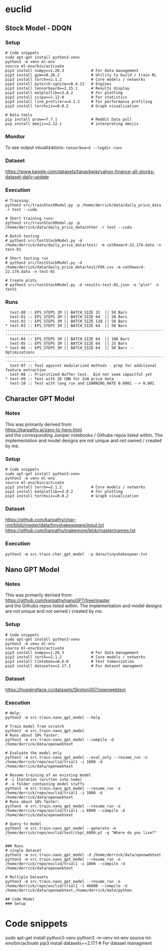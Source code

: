 # euclid

## Stock Model - DDQN
### Setup
```
# Code snippets
sudo apt-get install python3-venv
python3 -m venv ml-env
source ml-env/bin/activate
pip3 install numpy==1.26.3            # For data management
pip3 install gym==0.26.2              # Utility to build / train RL 
pip3 install torch==2.1.2             # Core models / networks
pip3 install pytorch-ignite==0.4.13   # Engines
pip3 install tensorboard==2.15.1      # Results display
pip3 install matplotlib==3.8.2        # For plotting
pip3 install scipy==1.12.0            # For statistics
pip3 install line_profiler==4.1.2     # For performance profiling
pip3 install torchviz==0.0.2          # Graph visualization

# Data tools
pip install praw==7.7.1               # Reddit Data pull
pip install emoji==2.12.1             # interpreting emojis
```

### Monitor
To see output visualizations:
`tensorboard --logdir runs` 

### Dataset
https://www.kaggle.com/datasets/tanavbajaj/yahoo-finance-all-stocks-dataset-daily-update

### Execution
```
# Training:
python3 src/trainStockModel.py -p /home/derrick/data/daily_price_data -r test --cuda

# Short training runs:
python3 src/trainStockModel.py -p /home/derrick/data/daily_price_data/other -r test --cuda

# Batch testing
# python3 src/testStockModel.py -d /home/derrick/data/daily_price_data/test/ -m valReward-22.174.data -n test-01

# Short testing run
# python3 src/testStockModel.py -d /home/derrick/data/daily_price_data/test/FOX.csv -m valReward-22.174.data -n test-01

# Create plots
# python3 src/testStockModel.py -d results-test-01.json -o "plot" -n test1
```

### Runs
```
  test-00 :: EPS_STEPS 1M || BATCH_SIZE 32  || 50 Bars
  test-01 :: EPS_STEPS 2M || BATCH_SIZE 64  || 50 Bars
  test-02 :: EPS_STEPS 1M || BATCH_SIZE 128 || 50 Bars
* test-03 :: EPS_STEPS 1M || BATCH_SIZE 64  || 50 Bars
------------------------------------------------------------------------------------
  test-04 :: EPS_STEPS 1M || BATCH_SIZE 64  || 100 Bars
  test-05 :: EPS_STEPS 1M || BATCH_SIZE 64  || 25 Bars 
* test-06 :: EPS_STEPS 1M || BATCH_SIZE 64  || 50 Bars -- Optimizations
------------------------------------------------------------------------------------
  test-07 :: Test against modularized methods - prep for additional feature extraction
  test-08 :: Prioritized Buffer test.  Did not seem impactful yet
* test-09 :: Test with 2D CNN for 3xN price data
  test-10 :: Test with long run and LEARNING_RATE 0.0001 --> 0.001
```

## Character GPT Model
### Notes
This was primarily derived from: <br>
https://karpathy.ai/zero-to-hero.html <br>
and the corresponding Juniper notebooks / Githubs repos listed within.  The implementation and model designs are not unique and not owned / created by me.
### Setup
```
# Code snippets
sudo apt-get install python3-venv
python3 -m venv ml-env
source ml-env/bin/activate
pip3 install torch==2.1.2             # Core models / networks
pip3 install matplotlib==3.8.2        # For plotting
pip3 install torchviz==0.0.2          # Graph visualization
```

### Dataset
https://github.com/karpathy/char-rnn/blob/master/data/tinyshakespeare/input.txt
https://github.com/karpathy/makemore/blob/master/names.txt

### Execution
```
python3 -m src.train.char_gpt_model  -p data/tinyshakespear.txt
```

## Nano GPT Model
### Notes
This was primarily derived from: <br>
https://github.com/karpathy/nanoGPT/tree/master <br>
and the Githubs repos listed within.  The implementation and model designs are not unique and not owned / created by me.
### Setup
```
# Code snippets
sudo apt-get install python3-venv
python3 -m venv ml-env
source ml-env/bin/activate
pip3 install numpy==1.26.3            # For data management
pip3 install torch==2.1.2             # Core models / networks
pip3 install tiktoken==0.6.0          # Text tokenization
pip3 install datasets==2.17.1         # For dataset managment
```

### Dataset
https://huggingface.co/datasets/Skylion007/openwebtext

### Execution
```
# Help:
python3 -m src.train.nano_gpt_model --help

# Train model from scratch
python3 -m src.train.nano_gpt_model
# Runs about 10% faster:
python3 -m src.train.nano_gpt_model --compile -d /home/derrick/data/openwebtext

# Evaluate the model only
python3 -m src.train.nano_gpt_model --eval_only --resume_run -o /home/derrick/repo/euclid/trial1 -i 1000 -d /home/derrick/data/openwebtext

# Resume training of an existing model
# -i Iteration (written into name)
# -o folder containing model stuffs
python3 -m src.train.nano_gpt_model --resume_run -o /home/derrick/repo/euclid/trial1 -i 1000 -d /home/derrick/data/openwebtext
# Runs about 10% faster:
python3 -m src.train.nano_gpt_model --resume_run -o /home/derrick/repo/euclid/trial1 -i 6000 --compile -d /home/derrick/data/openwebtext

# Query to model
python3 -m src.train.nano_gpt_model --generate -m /home/derrick/repo/euclid/test/ckpt_6000.pt -q "Where do you live?"
``

### Runs
# single dataset
python3 -m src.train.nano_gpt_model -d /home/derrick/data/openwebtext
python3 -m src.train.nano_gpt_model --resume_run -o /home/derrick/repo/euclid/trial1 -i 1000 --compile -d /home/derrick/data/openwebtext

# Multiple Datasets
python3 -m src.train.nano_gpt_model --resume_run -o /home/derrick/repo/euclid/trial1 -i 46000 --compile -d /home/derrick/data/openwebtext,/home/derrick/data/python

## Code Model
### Setup
```
# Code snippets
sudo apt-get install python3-venv
python3 -m venv ml-env
source ml-env/bin/activate
pip3 install datasets==2.17.1         # For dataset managment
```
